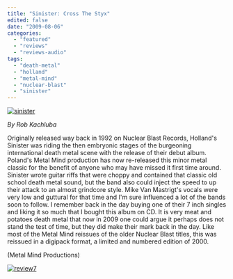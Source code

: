 ```yaml
---
title: "Sinister: Cross The Styx"
edited: false
date: "2009-08-06"
categories:
  - "featured"
  - "reviews"
  - "reviews-audio"
tags:
  - "death-metal"
  - "holland"
  - "metal-mind"
  - "nuclear-blast"
  - "sinister"
---
```


[![sinister](http://www.hellbound.ca/wp-content/uploads/2009/08/sinister.jpg "sinister")](http://www.hellbound.ca/wp-content/uploads/2009/08/sinister.jpg)

_By Rob Kachluba_

Originally released way back in 1992 on Nuclear Blast Records, Holland's Sinister was riding the then embryonic stages of the burgeoning international death metal scene with the release of their debut album. Poland's Metal Mind production has now re-released this minor metal classic for the benefit of anyone who may have missed it first time around. Sinister wrote guitar riffs that were choppy and contained that classic old school death metal sound, but the band also could inject the speed to up their attack to an almost grindcore style. Mike Van Mastrigt's vocals were very low and guttural for that time and I'm sure influenced a lot of the bands soon to follow. I remember back in the day buying one of their 7 inch singles and liking it so much that I bought this album on CD. It is very meat and potatoes death metal that now in 2009 one could argue it perhaps does not stand the test of time, but they did make their mark back in the day. Like most of the Metal Mind reissues of the older Nuclear Blast titles, this was reissued in a digipack format, a limited and numbered edition of 2000.

(Metal Mind Productions)

[![review7](http://www.hellbound.ca/wp-content/uploads/2009/08/review7.png "review7")](http://www.hellbound.ca/wp-content/uploads/2009/08/review7.png)
